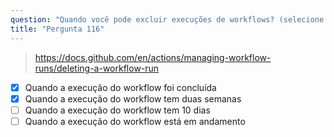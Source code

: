 ```yaml
---
question: "Quando você pode excluir execuções de workflows? (selecione duas)"
title: "Pergunta 116"
---
```


> https://docs.github.com/en/actions/managing-workflow-runs/deleting-a-workflow-run
- [x] Quando a execução do workflow foi concluída
- [x] Quando a execução do workflow tem duas semanas
- [ ] Quando a execução do workflow tem 10 dias
- [ ] Quando a execução do workflow está em andamento
